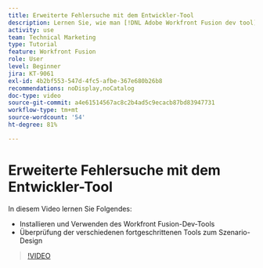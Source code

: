 ```yaml
---
title: Erweiterte Fehlersuche mit dem Entwickler-Tool
description: Lernen Sie, wie man [!DNL Adobe Workfront Fusion dev tool]installiert und benutzt, und sehen Sie sich die verschiedenen fortgeschrittenen Tools zum Szenario-Design an, die es enthält.
activity: use
team: Technical Marketing
type: Tutorial
feature: Workfront Fusion
role: User
level: Beginner
jira: KT-9061
exl-id: 4b2bf553-547d-4fc5-afbe-367e680b26b8
recommendations: noDisplay,noCatalog
doc-type: video
source-git-commit: a4e61514567ac8c2b4ad5c9ecacb87bd83947731
workflow-type: tm+mt
source-wordcount: '54'
ht-degree: 81%

---
```


# Erweiterte Fehlersuche mit dem Entwickler-Tool

In diesem Video lernen Sie Folgendes:

* Installieren und Verwenden des Workfront Fusion-Dev-Tools
* Überprüfung der verschiedenen fortgeschrittenen Tools zum Szenario-Design

>[!VIDEO](https://video.tv.adobe.com/v/335302/?quality=12&learn=on)
